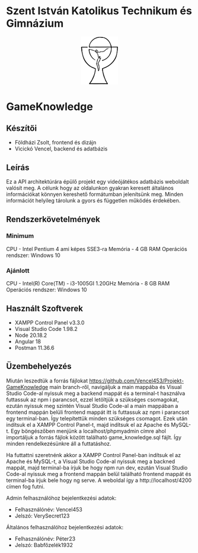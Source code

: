 # Szent István Katolikus Technikum és Gimnázium
<p align="center">
  <img src="main/logo_keri.jpg" alt="Szent István Katolikus Technikum és Gimnázium logója" style="height: 20%; width:20%;">
</p>

# GameKnowledge

## Készítői
- Földházi Zsolt, frontend és dizájn
- Vicickó Vencel, backend és adatbázis

## Leírás
Ez a API architektúrára épülő projekt egy videójátékos adatbázis weboldalt valósít meg. A célunk hogy az oldalunkon gyakran keresett általános
információkat könnyen kereshető formátumban jelenítsünk meg. Minden információt helyileg tárolunk a gyors és független működés érdekében.

## Rendszerkövetelmények

### Minimum
CPU - Intel Pentium 4 ami képes SSE3-ra
Memória - 4 GB RAM
Operációs rendszer: Windows 10

### Ajánlott

CPU - Intel(R) Core(TM) - i3-1005GI 1.20GHz
Memória - 8 GB RAM
Operációs rendszer: Windows 10

## Használt Szoftverek

- XAMPP Control Panel v3.3.0
- Visual Studio Code 1.98.2
- Node 20.18.2
- Angular 18
- Postman 11.36.6

## Üzembehelyezés
Miután leszedtük a forrás fájlokat https://github.com/Vencel453/Projekt-GameKnowledge main branch-ről, navigáljuk a main mappába és Visual Studio Code-al nyissuk meg
a backend mappát és a terminal-t használva futtassuk az npm i parancsot, ezzel letöltjük a szükséges csomagokat, ezután nyissuk meg szintén Visual Studio Code-al a main mappában a frontend mappán belüli frontend mappát itt is futtassuk az npm i parancsot egy terminal-ban. Így telepítettük minden szükséges csomagot. Ezek után
indítsuk el a XAMPP Control Panel-t, majd indítsuk el az Apache és MySQL-t. Egy böngészőben menjünk a localhost/phpmyadmin címre ahol importáljuk a forrás fájlok
között található game_knowledge.sql fájlt. Így minden rendelkezésünkre áll a futtatáshoz.

Ha futtattni szeretnénk akkor a XAMPP Control Panel-ban indítsuk el az Apache és MySQL-t, a Visual Studio Code-al nyissuk meg a backned mappát, majd terminal-ba
írjuk be hogy npm run dev, ezután Visual Studio Code-al nyissuk meg a frontend mappán belül található frontend mappát és terminal-ba írjuk bele hogy ng serve.
A weboldal így a http://localhost/4200 címen fog futni.

Admin felhasználóhoz bejelentkezési adatok:
- Felhasználónév: Vencel453
- Jelszó: VerySecret123

Általános felhasználóhoz bejelentkezési adatok:
- Felhasználónév: Péter23
- Jelszó: Babfőzelék1932
